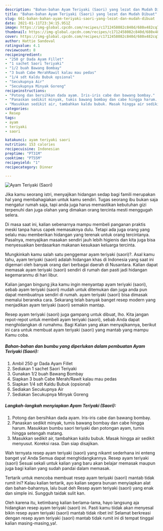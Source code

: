 ```yaml
---
description: "Bahan-bahan Ayam Teriyaki (Saori) yang lezat dan Mudah Dibuat"
title: "Bahan-bahan Ayam Teriyaki (Saori) yang lezat dan Mudah Dibuat"
slug: 661-bahan-bahan-ayam-teriyaki-saori-yang-lezat-dan-mudah-dibuat
date: 2021-01-11T23:34:15.951Z
image: https://img-global.cpcdn.com/recipes/c1712458082c840d/680x482cq70/ayam-teriyaki-saori-foto-resep-utama.jpg
thumbnail: https://img-global.cpcdn.com/recipes/c1712458082c840d/680x482cq70/ayam-teriyaki-saori-foto-resep-utama.jpg
cover: https://img-global.cpcdn.com/recipes/c1712458082c840d/680x482cq70/ayam-teriyaki-saori-foto-resep-utama.jpg
author: Hattie Sandoval
ratingvalue: 4.1
reviewcount: 8
recipeingredient:
- "250 gr Dada Ayam Fillet"
- "1 sachet Saori Teriyaki"
- "1/2 buah Bawang Bombay"
- "3 buah Cabe MerahRawit kalau mau pedas"
- "1/4 sdt Kaldu Bubuk opsional"
- "Secukupnya Air"
- "Secukupnya Minyak Goreng"
recipeinstructions:
- "Potong dan bersihkan dada ayam. Iris-iris cabe dan bawang bombay."
- "Panaskan sedikit minyak, tumis bawang bombay dan cabe hingga harum. Masukkan bumbu saori teriyaki dan potongan ayam, tumis hingga setengah matang."
- "Masukkan sedikit air, tambahkan kaldu bubuk. Masak hingga air sedikit menyusut. Koreksi rasa. Dan siap disajikan."
categories:
- Resep
tags:
- ayam
- teriyaki
- saori

katakunci: ayam teriyaki saori 
nutrition: 153 calories
recipecuisine: Indonesian
preptime: "PT31M"
cooktime: "PT55M"
recipeyield: "1"
recipecategory: Dinner

---
```



![Ayam Teriyaki (Saori)](https://img-global.cpcdn.com/recipes/c1712458082c840d/680x482cq70/ayam-teriyaki-saori-foto-resep-utama.jpg)

Jika kamu seorang istri, menyajikan hidangan sedap bagi famili merupakan hal yang membahagiakan untuk kamu sendiri. Tugas seorang ibu bukan saja mengatur rumah saja, tapi anda juga harus memastikan kebutuhan gizi terpenuhi dan juga olahan yang dimakan orang tercinta mesti menggugah selera.

Di masa  saat ini, kalian sebenarnya mampu membeli panganan praktis meski tanpa harus capek memasaknya dulu. Tetapi ada juga orang yang selalu mau memberikan hidangan yang terenak untuk orang tercintanya. Pasalnya, menyajikan masakan sendiri jauh lebih higienis dan kita juga bisa menyesuaikan berdasarkan makanan kesukaan keluarga tercinta. 



Mungkinkah kamu salah satu penggemar ayam teriyaki (saori)?. Asal kamu tahu, ayam teriyaki (saori) adalah hidangan khas di Indonesia yang saat ini digemari oleh banyak orang dari berbagai daerah di Nusantara. Kalian dapat memasak ayam teriyaki (saori) sendiri di rumah dan pasti jadi hidangan kegemaranmu di hari libur.

Kalian jangan bingung jika kamu ingin menyantap ayam teriyaki (saori), sebab ayam teriyaki (saori) mudah untuk ditemukan dan juga anda pun dapat membuatnya sendiri di rumah. ayam teriyaki (saori) bisa dimasak memalui beraneka cara. Sekarang telah banyak banget resep modern yang menjadikan ayam teriyaki (saori) semakin mantap.

Resep ayam teriyaki (saori) juga gampang untuk dibuat, lho. Kita jangan repot-repot untuk membeli ayam teriyaki (saori), sebab Anda dapat menghidangkan di rumahmu. Bagi Kalian yang akan menyajikannya, berikut ini cara untuk membuat ayam teriyaki (saori) yang mantab yang mampu Kamu coba.

<!--inarticleads1-->

##### Bahan-bahan dan bumbu yang diperlukan dalam pembuatan Ayam Teriyaki (Saori):

1. Ambil 250 gr Dada Ayam Fillet
1. Sediakan 1 sachet Saori Teriyaki
1. Gunakan 1/2 buah Bawang Bombay
1. Siapkan 3 buah Cabe Merah/Rawit kalau mau pedas
1. Siapkan 1/4 sdt Kaldu Bubuk (opsional)
1. Sediakan Secukupnya Air
1. Sediakan Secukupnya Minyak Goreng




<!--inarticleads2-->

##### Langkah-langkah menyiapkan Ayam Teriyaki (Saori):

1. Potong dan bersihkan dada ayam. Iris-iris cabe dan bawang bombay.
1. Panaskan sedikit minyak, tumis bawang bombay dan cabe hingga harum. Masukkan bumbu saori teriyaki dan potongan ayam, tumis hingga setengah matang.
1. Masukkan sedikit air, tambahkan kaldu bubuk. Masak hingga air sedikit menyusut. Koreksi rasa. Dan siap disajikan.




Wah ternyata resep ayam teriyaki (saori) yang nikamt sederhana ini enteng banget ya! Anda Semua dapat menghidangkannya. Resep ayam teriyaki (saori) Sesuai sekali untuk kalian yang baru akan belajar memasak maupun juga bagi kalian yang sudah pandai dalam memasak.

Tertarik untuk mencoba membuat resep ayam teriyaki (saori) mantab tidak rumit ini? Kalau kalian tertarik, ayo kalian segera buruan menyiapkan alat dan bahan-bahannya, lalu buat deh Resep ayam teriyaki (saori) yang enak dan simple ini. Sungguh taidak sulit kan. 

Oleh karena itu, ketimbang kalian berlama-lama, hayo langsung aja hidangkan resep ayam teriyaki (saori) ini. Pasti kamu tiidak akan menyesal bikin resep ayam teriyaki (saori) mantab tidak ribet ini! Selamat berkreasi dengan resep ayam teriyaki (saori) mantab tidak rumit ini di tempat tinggal kalian masing-masing,ya!.

